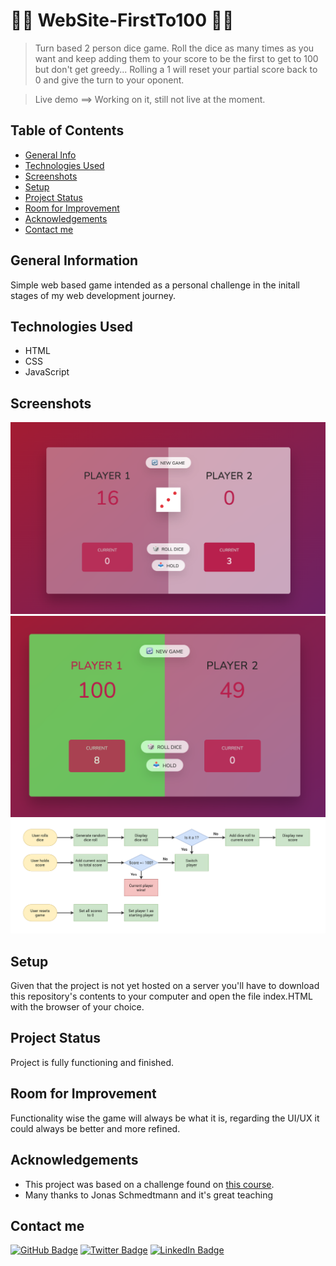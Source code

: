 # 🎲💯 WebSite-FirstTo100 🎲💯

> Turn based 2 person dice game. Roll the dice as many times as you want and keep adding them to your score to be the first to get to 100 but don't get greedy... Rolling a 1 will reset your partial score back to 0 and give the turn to your oponent. 

> Live demo  ==>  Working on it, still not live at the moment.

## Table of Contents
* [General Info](#general-information)
* [Technologies Used](#technologies-used)
* [Screenshots](#screenshots)
* [Setup](#setup)
* [Project Status](#project-status)
* [Room for Improvement](#room-for-improvement)
* [Acknowledgements](#acknowledgements)
* [Contact me](#contact-me)

## General Information
Simple web based game intended as a personal challenge in the initall stages of my web development journey.  


## Technologies Used
- HTML
- CSS
- JavaScript


## Screenshots
![Game ScreenShot 1](./ScreenShots/ScreenShot1.png)
![Game ScreenShot 2](./ScreenShots/ScreenShot2.png)
![GameLogic Diagram](./ScreenShots/Flowchart.png)

## Setup
Given that the project is not yet hosted on a server you'll have to download this repository's contents to your computer and open the file index.HTML with the browser of your choice. 


## Project Status
Project is fully functioning and finished.


## Room for Improvement
Functionality wise the game will always be what it is, regarding the UI/UX it could always be better and more refined.


## Acknowledgements
- This project was based on a challenge found on [this course](shorturl.at/dG289).
- Many thanks to Jonas Schmedtmann and it's great teaching



## Contact me
[![GitHub Badge](https://img.shields.io/badge/GitHub-100000?style=for-the-badge&logo=github&logoColor=white)](https://github.com/JohnLacerdaOliveira)
[![Twitter Badge](https://img.shields.io/badge/Twitter-1DA1F2?style=for-the-badge&logo=twitter&logoColor=white)](https://twitter.com/JBLacerda007)
[![LinkedIn Badge](https://img.shields.io/badge/LinkedIn-0077B5?style=for-the-badge&logo=linkedin&logoColor=white)](https://www.linkedin.com/in/johnlacerdaoliveira/)
